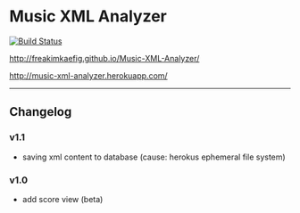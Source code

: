 # Music XML Analyzer

[![Build Status](https://travis-ci.org/freakimkaefig/Music-XML-Analyzer.svg?branch=deploy)](https://travis-ci.org/freakimkaefig/Music-XML-Analyzer)

http://freakimkaefig.github.io/Music-XML-Analyzer/

http://music-xml-analyzer.herokuapp.com/

---

## Changelog

### v1.1
* saving xml content to database (cause: herokus ephemeral file system)


### v1.0
* add score view (beta)